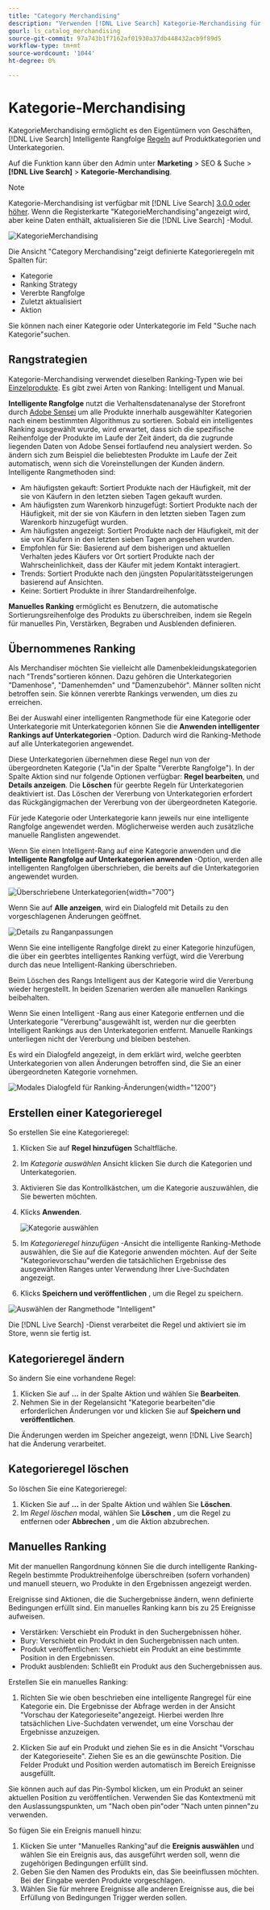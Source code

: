```yaml
---
title: "Category Merchandising"
description: "Verwenden [!DNL Live Search] Kategorie-Merchandising für ein schnelleres Einkaufserlebnis."
gourl: ls_catalog_merchandising
source-git-commit: 97a743b1f7162af01930a37db448432acb9f89d5
workflow-type: tm+mt
source-wordcount: '1044'
ht-degree: 0%

---
```



# Kategorie-Merchandising

KategorieMerchandising ermöglicht es den Eigentümern von Geschäften, [!DNL Live Search] Intelligente Rangfolge [Regeln](rules.md) auf Produktkategorien und Unterkategorien.

Auf die Funktion kann über den Admin unter **Marketing** > SEO &amp; Suche > **[!DNL Live Search]** > **Kategorie-Merchandising**.

>[!NOTE]
>
>Kategorie-Merchandising ist verfügbar mit [!DNL Live Search] [3.0.0 oder höher](release-notes.md). Wenn die Registerkarte &quot;KategorieMerchandising&quot;angezeigt wird, aber keine Daten enthält, aktualisieren Sie die [!DNL Live Search] -Modul.

![KategorieMerchandising](assets/category_workspace.png)

Die Ansicht &quot;Category Merchandising&quot;zeigt definierte Kategorieregeln mit Spalten für:

* Kategorie
* Ranking Strategy
* Vererbte Rangfolge
* Zuletzt aktualisiert
* Aktion

Sie können nach einer Kategorie oder Unterkategorie im Feld &quot;Suche nach Kategorie&quot;suchen.

## Rangstrategien

Kategorie-Merchandising verwendet dieselben Ranking-Typen wie bei [Einzelprodukte](rules-workspace.md).
Es gibt zwei Arten von Ranking: Intelligent und Manual.

**Intelligente Rangfolge** nutzt die Verhaltensdatenanalyse der Storefront durch [Adobe Sensei](https://www.adobe.com/sensei.html) um alle Produkte innerhalb ausgewählter Kategorien nach einem bestimmten Algorithmus zu sortieren. Sobald ein intelligentes Ranking ausgewählt wurde, wird erwartet, dass sich die spezifische Reihenfolge der Produkte im Laufe der Zeit ändert, da die zugrunde liegenden Daten von Adobe Sensei fortlaufend neu analysiert werden. So ändern sich zum Beispiel die beliebtesten Produkte im Laufe der Zeit automatisch, wenn sich die Voreinstellungen der Kunden ändern.
Intelligente Rangmethoden sind:

* Am häufigsten gekauft: Sortiert Produkte nach der Häufigkeit, mit der sie von Käufern in den letzten sieben Tagen gekauft wurden.
* Am häufigsten zum Warenkorb hinzugefügt: Sortiert Produkte nach der Häufigkeit, mit der sie von Käufern in den letzten sieben Tagen zum Warenkorb hinzugefügt wurden.
* Am häufigsten angezeigt: Sortiert Produkte nach der Häufigkeit, mit der sie von Käufern in den letzten sieben Tagen angesehen wurden.
* Empfohlen für Sie: Basierend auf dem bisherigen und aktuellen Verhalten jedes Käufers vor Ort sortiert Produkte nach der Wahrscheinlichkeit, dass der Käufer mit jedem Kontakt interagiert.
* Trends: Sortiert Produkte nach den jüngsten Popularitätssteigerungen basierend auf Ansichten.
* Keine: Sortiert Produkte in ihrer Standardreihenfolge.

**Manuelles Ranking** ermöglicht es Benutzern, die automatische Sortierungsreihenfolge des Produkts zu überschreiben, indem sie Regeln für manuelles Pin, Verstärken, Begraben und Ausblenden definieren.

## Übernommenes Ranking

Als Merchandiser möchten Sie vielleicht alle Damenbekleidungskategorien nach &quot;Trends&quot;sortieren können. Dazu gehören die Unterkategorien &quot;Damenhose&quot;, &quot;Damenhemden&quot; und &quot;Damenzubehör&quot;. Männer sollten nicht betroffen sein. Sie können vererbte Rankings verwenden, um dies zu erreichen.

Bei der Auswahl einer intelligenten Rangmethode für eine Kategorie oder Unterkategorie mit Unterkategorien können Sie die **Anwenden intelligenter Rankings auf Unterkategorien** -Option. Dadurch wird die Ranking-Methode auf alle Unterkategorien angewendet.

Diese Unterkategorien übernehmen diese Regel nun von der übergeordneten Kategorie (&quot;Ja&quot;in der Spalte &quot;Vererbte Rangfolge&quot;). In der Spalte Aktion sind nur folgende Optionen verfügbar: **Regel bearbeiten**, und **Details anzeigen**. Die **Löschen** für geerbte Regeln für Unterkategorien deaktiviert ist. Das Löschen der Vererbung von Unterkategorien erfordert das Rückgängigmachen der Vererbung von der übergeordneten Kategorie.

Für jede Kategorie oder Unterkategorie kann jeweils nur eine intelligente Rangfolge angewendet werden. Möglicherweise werden auch zusätzliche manuelle Ranglisten angewendet.

Wenn Sie einen Intelligent-Rang auf eine Kategorie anwenden und die **Intelligente Rangfolge auf Unterkategorien anwenden** -Option, werden alle intelligenten Rangfolgen überschrieben, die bereits auf die Unterkategorien angewendet wurden.

![Überschriebene Unterkategorien](assets/category_overwite_subs.png){width="700"}

Wenn Sie auf **Alle anzeigen**, wird ein Dialogfeld mit Details zu den vorgeschlagenen Änderungen geöffnet.

![Details zu Ranganpassungen](assets/category_overwrite.png)

Wenn Sie eine intelligente Rangfolge direkt zu einer Kategorie hinzufügen, die über ein geerbtes intelligentes Ranking verfügt, wird die Vererbung durch das neue Intelligent-Ranking überschrieben.

Beim Löschen des Rangs Intelligent aus der Kategorie wird die Vererbung wieder hergestellt.
In beiden Szenarien werden alle manuellen Rankings beibehalten.

Wenn Sie einen Intelligent -Rang aus einer Kategorie entfernen und die Unterkategorie &quot;Vererbung&quot;ausgewählt ist, werden nur die geerbten Intelligent Rankings aus den Unterkategorien entfernt. Manuelle Rankings unterliegen nicht der Vererbung und bleiben bestehen.

Es wird ein Dialogfeld angezeigt, in dem erklärt wird, welche geerbten Unterkategorien von allen Änderungen betroffen sind, die Sie an einer übergeordneten Kategorie vornehmen.

![Modales Dialogfeld für Ranking-Änderungen](assets/category_overwrite_modal.png){width="1200"}

## Erstellen einer Kategorieregel

So erstellen Sie eine Kategorieregel:

1. Klicken Sie auf **Regel hinzufügen** Schaltfläche.
1. Im _Kategorie auswählen_ Ansicht klicken Sie durch die Kategorien und Unterkategorien.
1. Aktivieren Sie das Kontrollkästchen, um die Kategorie auszuwählen, die Sie bewerten möchten.
1. Klicks **Anwenden**.

   ![Kategorie auswählen](assets/category_select.png)

1. Im _Kategorieregel hinzufügen_ -Ansicht die intelligente Ranking-Methode auswählen, die Sie auf die Kategorie anwenden möchten.
Auf der Seite &quot;Kategorievorschau&quot;werden die tatsächlichen Ergebnisse des ausgewählten Ranges unter Verwendung Ihrer Live-Suchdaten angezeigt.
1. Klicks **Speichern und veröffentlichen** , um die Regel zu speichern.

![Auswählen der Rangmethode &quot;Intelligent&quot;](assets/category_ranking.png)

Die [!DNL Live Search] -Dienst verarbeitet die Regel und aktiviert sie im Store, wenn sie fertig ist.

## Kategorieregel ändern

So ändern Sie eine vorhandene Regel:

1. Klicken Sie auf **...** in der Spalte Aktion und wählen Sie **Bearbeiten**.
1. Nehmen Sie in der Regelansicht &quot;Kategorie bearbeiten&quot;die erforderlichen Änderungen vor und klicken Sie auf **Speichern und veröffentlichen**.

Die Änderungen werden im Speicher angezeigt, wenn [!DNL Live Search] hat die Änderung verarbeitet.

## Kategorieregel löschen

So löschen Sie eine Kategorieregel:

1. Klicken Sie auf **...** in der Spalte Aktion und wählen Sie **Löschen**.
1. Im _Regel löschen_ modal, wählen Sie **Löschen** , um die Regel zu entfernen oder **Abbrechen** , um die Aktion abzubrechen.

## Manuelles Ranking

Mit der manuellen Rangordnung können Sie die durch intelligente Ranking-Regeln bestimmte Produktreihenfolge überschreiben (sofern vorhanden) und manuell steuern, wo Produkte in den Ergebnissen angezeigt werden.

Ereignisse sind Aktionen, die die Suchergebnisse ändern, wenn definierte Bedingungen erfüllt sind. Ein manuelles Ranking kann bis zu 25 Ereignisse aufweisen.

* Verstärken: Verschiebt ein Produkt in den Suchergebnissen höher.
* Bury: Verschiebt ein Produkt in den Suchergebnissen nach unten.
* Produkt veröffentlichen: Verschiebt ein Produkt an eine bestimmte Position in den Ergebnissen.
* Produkt ausblenden: Schließt ein Produkt aus den Suchergebnissen aus.

Erstellen Sie ein manuelles Ranking:

1. Richten Sie wie oben beschrieben eine intelligente Rangregel für eine Kategorie ein. Die Ergebnisse der Abfrage werden in der Ansicht &quot;Vorschau der Kategorieseite&quot;angezeigt. Hierbei werden Ihre tatsächlichen Live-Suchdaten verwendet, um eine Vorschau der Ergebnisse anzuzeigen.

1. Klicken Sie auf ein Produkt und ziehen Sie es in die Ansicht &quot;Vorschau der Kategorieseite&quot;. Ziehen Sie es an die gewünschte Position. Die Felder Produkt und Position werden automatisch im Bereich Ereignisse ausgefüllt.

Sie können auch auf das Pin-Symbol klicken, um ein Produkt an seiner aktuellen Position zu veröffentlichen. Verwenden Sie das Kontextmenü mit den Auslassungspunkten, um &quot;Nach oben pin&quot;oder &quot;Nach unten pinnen&quot;zu verwenden.

So fügen Sie ein Ereignis manuell hinzu:

1. Klicken Sie unter &quot;Manuelles Ranking&quot;auf die **Ereignis auswählen** und wählen Sie ein Ereignis aus, das ausgeführt werden soll, wenn die zugehörigen Bedingungen erfüllt sind.
1. Geben Sie den Namen des Produkts ein, das Sie beeinflussen möchten. Bei der Eingabe werden Produkte vorgeschlagen.
1. Wählen Sie für mehrere Ereignisse alle anderen Ereignisse aus, die bei Erfüllung von Bedingungen Trigger werden sollen.
